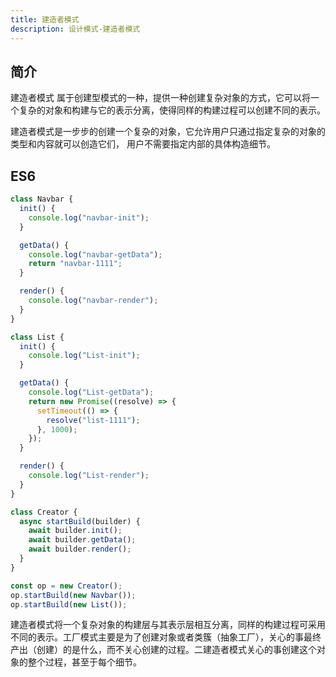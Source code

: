 ```yaml
---
title: 建造者模式
description: 设计模式-建造者模式
---
```


## 简介

建造者模式 属于创建型模式的一种，提供一种创建复杂对象的方式，它可以将一个复杂的对象和构建与它的表示分离，使得同样的构建过程可以创建不同的表示。

建造者模式是一步步的创建一个复杂的对象，它允许用户只通过指定复杂的对象的类型和内容就可以创造它们，
用户不需要指定内部的具体构造细节。

## ES6

```js
class Navbar {
  init() {
    console.log("navbar-init");
  }

  getData() {
    console.log("navbar-getData");
    return "navbar-1111";
  }

  render() {
    console.log("navbar-render");
  }
}

class List {
  init() {
    console.log("List-init");
  }

  getData() {
    console.log("List-getData");
    return new Promise((resolve) => {
      setTimeout(() => {
        resolve("list-1111");
      }, 1000);
    });
  }

  render() {
    console.log("List-render");
  }
}

class Creator {
  async startBuild(builder) {
    await builder.init();
    await builder.getData();
    await builder.render();
  }
}

const op = new Creator();
op.startBuild(new Navbar());
op.startBuild(new List());
```

建造者模式将一个复杂对象的构建层与其表示层相互分离，同样的构建过程可采用不同的表示。工厂模式主要是为了创建对象或者类簇（抽象工厂），关心的事最终产出（创建）的是什么，而不关心创建的过程。二建造者模式关心的事创建这个对象的整个过程，甚至于每个细节。
